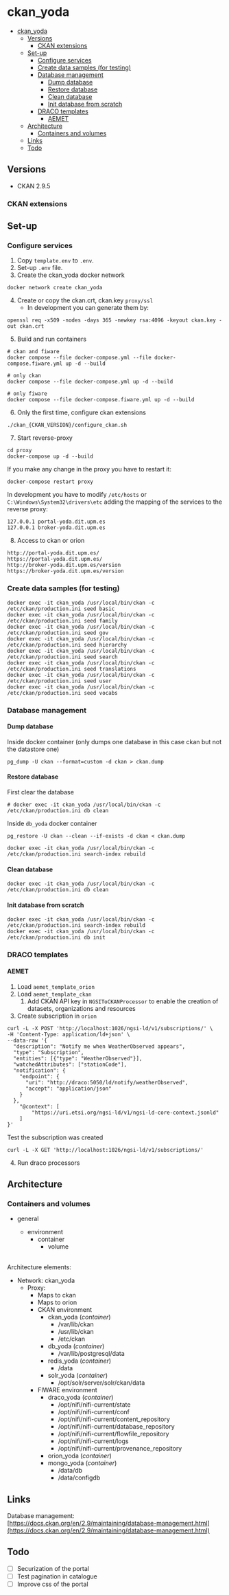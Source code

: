 # ckan_yoda

- [ckan_yoda](#ckan_yoda)
  - [Versions](#versions)
    - [CKAN extensions](#ckan-extensions)
  - [Set-up](#set-up)
    - [Configure services](#configure-services)
    - [Create data samples (for testing)](#create-data-samples-for-testing)
    - [Database management](#database-management)
      - [Dump database](#dump-database)
      - [Restore database](#restore-database)
      - [Clean database](#clean-database)
      - [Init database from scratch](#init-database-from-scratch)
    - [DRACO templates](#draco-templates)
      - [AEMET](#aemet)
  - [Architecture](#architecture)
    - [Containers and volumes](#containers-and-volumes)
  - [Links](#links)
  - [Todo](#todo)

## Versions
- CKAN 2.9.5

### CKAN extensions



## Set-up

### Configure services

1. Copy `template.env` to `.env`.
2. Set-up `.env` file.
3. Create the ckan_yoda docker network
```
docker network create ckan_yoda
```
4. Create or copy the ckan.crt, ckan.key `proxy/ssl`
    - In development you can generate them by:
  ```
  openssl req -x509 -nodes -days 365 -newkey rsa:4096 -keyout ckan.key -out ckan.crt
  ``` 
5. Build and run containers


```
# ckan and fiware
docker compose --file docker-compose.yml --file docker-compose.fiware.yml up -d --build

# only ckan
docker compose --file docker-compose.yml up -d --build

# only fiware
docker compose --file docker-compose.fiware.yml up -d --build
```

6. Only the first time, configure ckan extensions

```
./ckan_{CKAN_VERSION}/configure_ckan.sh
```

7. Start reverse-proxy
```
cd proxy
docker-compose up -d --build
```
If you make any change in the proxy you have to restart it:
```
docker-compose restart proxy
```

In development you have to modify `/etc/hosts` or `C:\Windows\System32\drivers\etc` adding the mapping of the services to the reverse proxy:
```
127.0.0.1 portal-yoda.dit.upm.es
127.0.0.1 broker-yoda.dit.upm.es
```

8. Access to ckan or orion

```
http://portal-yoda.dit.upm.es/
https://portal-yoda.dit.upm.es/
http://broker-yoda.dit.upm.es/version
https://broker-yoda.dit.upm.es/version

```

### Create data samples (for testing)

```
docker exec -it ckan_yoda /usr/local/bin/ckan -c /etc/ckan/production.ini seed basic
docker exec -it ckan_yoda /usr/local/bin/ckan -c /etc/ckan/production.ini seed family
docker exec -it ckan_yoda /usr/local/bin/ckan -c /etc/ckan/production.ini seed gov
docker exec -it ckan_yoda /usr/local/bin/ckan -c /etc/ckan/production.ini seed hierarchy
docker exec -it ckan_yoda /usr/local/bin/ckan -c /etc/ckan/production.ini seed search
docker exec -it ckan_yoda /usr/local/bin/ckan -c /etc/ckan/production.ini seed translations
docker exec -it ckan_yoda /usr/local/bin/ckan -c /etc/ckan/production.ini seed user
docker exec -it ckan_yoda /usr/local/bin/ckan -c /etc/ckan/production.ini seed vocabs
```

### Database management

#### Dump database

Inside docker container (only dumps one database in this case ckan but not the datastore one)

```
pg_dump -U ckan --format=custom -d ckan > ckan.dump
```

#### Restore database

First clear the database

```
# docker exec -it ckan_yoda /usr/local/bin/ckan -c /etc/ckan/production.ini db clean
```

Inside `db_yoda` docker container

``` 
pg_restore -U ckan --clean --if-exists -d ckan < ckan.dump
```

```
docker exec -it ckan_yoda /usr/local/bin/ckan -c /etc/ckan/production.ini search-index rebuild
```

#### Clean database

```
docker exec -it ckan_yoda /usr/local/bin/ckan -c /etc/ckan/production.ini db clean
```

#### Init database from scratch

```
docker exec -it ckan_yoda /usr/local/bin/ckan -c /etc/ckan/production.ini search-index rebuild
docker exec -it ckan_yoda /usr/local/bin/ckan -c /etc/ckan/production.ini db init
```

### DRACO templates

#### AEMET

1. Load `aemet_template_orion`
2. Load `aemet_template_ckan`
   1. Add CKAN API key in `NGSIToCKANProcessor` to enable the creation of datasets, organizations and resources
3. Create subscription in `orion`
```
curl -L -X POST 'http://localhost:1026/ngsi-ld/v1/subscriptions/' \
-H 'Content-Type: application/ld+json' \
--data-raw '{
  "description": "Notify me when WeatherObserved appears",
  "type": "Subscription",
  "entities": [{"type": "WeatherObserved"}],
  "watchedAttributes": ["stationCode"],
  "notification": {
    "endpoint": {
      "uri": "http://draco:5050/ld/notify/weatherObserved",
      "accept": "application/json"
    }
  },
    "@context": [
        "https://uri.etsi.org/ngsi-ld/v1/ngsi-ld-core-context.jsonld"
    ]
}'
```

Test the subscription was created
```
curl -L -X GET 'http://localhost:1026/ngsi-ld/v1/subscriptions/'
```

4. Run draco processors

## Architecture

### Containers and volumes

- general   
  - environment
     - container
       - volume
  
  <br/>
Architecture elements: 
- Network: ckan_yoda
  - Proxy:
    - Maps to ckan
    - Maps to orion
    - CKAN environment
      - ckan_yoda (*container*)
        - /var/lib/ckan
        - /usr/lib/ckan
        - /etc/ckan
      - db_yoda (*container*)
        - /var/lib/postgresql/data
      - redis_yoda (*container*)
        - /data
      - solr_yoda (*container*)
        - /opt/solr/server/solr/ckan/data
    - FIWARE environment
      - draco_yoda (*container*)
        - /opt/nifi/nifi-current/state
        - /opt/nifi/nifi-current/conf
        - /opt/nifi/nifi-current/content_repository
        - /opt/nifi/nifi-current/database_repository
        - /opt/nifi/nifi-current/flowfile_repository
        - /opt/nifi/nifi-current/logs
        - /opt/nifi/nifi-current/provenance_repository
      - orion_yoda (*container*)
      - mongo_yoda (*container*)
        - /data/db
        - /data/configdb




## Links

Database management: [https://docs.ckan.org/en/2.9/maintaining/database-management.html](https://docs.ckan.org/en/2.9/maintaining/database-management.html)

## Todo

- [ ] Securization of the portal
- [ ] Test pagination in catalogue
- [ ] Improve css of the portal
